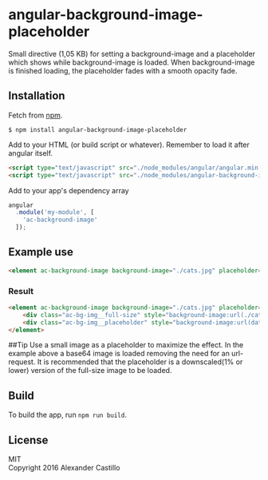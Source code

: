 # angular-background-image-placeholder
Small directive (1,05 KB) for setting a background-image and a placeholder which shows while background-image is loaded.
When background-image is finished loading, the placeholder fades with a smooth opacity fade.

## Installation
Fetch from [npm](https://www.npmjs.com/package/angular-background-image-placeholder).
``` 
$ npm install angular-background-image-placeholder
``` 

Add to your HTML (or build script or whatever). Remember to load it after angular itself.
```html
<script type="text/javascript" src="./node_modules/angular/angular.min.js"></script>
<script type="text/javascript" src="./node_modules/angular-background-image-placeholder/angular-background-image-placeholder.min.js"></script>
```

Add to your app's dependency array
```javascript
angular
  .module('my-module', [
    'ac-background-image'
  ]);
```

## Example use
```html
<element ac-background-image background-image="./cats.jpg" placeholder="data:image/png;base64,iVBORw0..."></element>
```

### Result
```html
<element ac-background-image background-image="./cats.jpg" placeholder="data:image/png;base64,..." style="position:relative;">
    <div class="ac-bg-img__full-size" style="background-image:url(./cats.jpg);position:absolute;left:0;top:0;bottom:0;right:0;"></div>
    <div class="ac-bg-img__placeholder" style="background-image:url(data:image/png;base64,...);position:absolute;left:0;top:0;bottom:0;right:0;opacity:0"></div>
</element>
```

##Tip
Use a small image as a placeholder to maximize the effect. In the example above a base64 image is loaded removing the need for an url-request.
It is recommended that the placeholder is a downscaled(1% or lower) version of the full-size image to be loaded.

## Build
To build the app, run `npm run build`.

## License

MIT  
Copyright 2016 Alexander Castillo